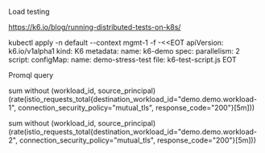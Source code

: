 Load testing

https://k6.io/blog/running-distributed-tests-on-k8s/

kubectl apply  -n default --context mgmt-1 -f -<<EOT
apiVersion: k6.io/v1alpha1
kind: K6
metadata:
  name: k6-demo
spec:
  parallelism: 2
  script:
    configMap:
      name: demo-stress-test
      file: k6-test-script.js
EOT


Promql query

sum without (workload_id, source_principal) (rate(istio_requests_total{destination_workload_id="demo.demo.workload-1", connection_security_policy="mutual_tls", response_code="200"}[5m]))

sum without (workload_id, source_principal) (rate(istio_requests_total{destination_workload_id="demo.demo.workload-2", connection_security_policy="mutual_tls", response_code="200"}[5m]))
